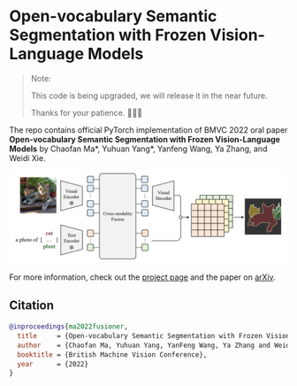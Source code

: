 # Open-vocabulary Semantic Segmentation with Frozen Vision-Language Models

> Note: 
> 
> This code is being upgraded, we will release it in the near future.
> 
> Thanks for your patience. 🙏🙏🙏


The repo contains official PyTorch implementation of BMVC 2022 oral paper **Open-vocabulary Semantic Segmentation with Frozen Vision-Language Models** by Chaofan Ma*, Yuhuan Yang*, Yanfeng Wang, Ya Zhang, and Weidi Xie.

![architecture](assets/framework.png)

For more information, check out the [project page](https://yyh-rain-song.github.io/Fusioner_webpage/) and the paper on [arXiv](https://arxiv.org/abs/2210.15138).



## Citation

```bibtex
@inproceedings{ma2022fusioner,
  title     = {Open-vocabulary Semantic Segmentation with Frozen Vision-Language Models},
  author    = {Chaofan Ma, Yuhuan Yang, YanFeng Wang, Ya Zhang and Weidi Xie},
  booktitle = {British Machine Vision Conference},
  year      = {2022}
}
```

